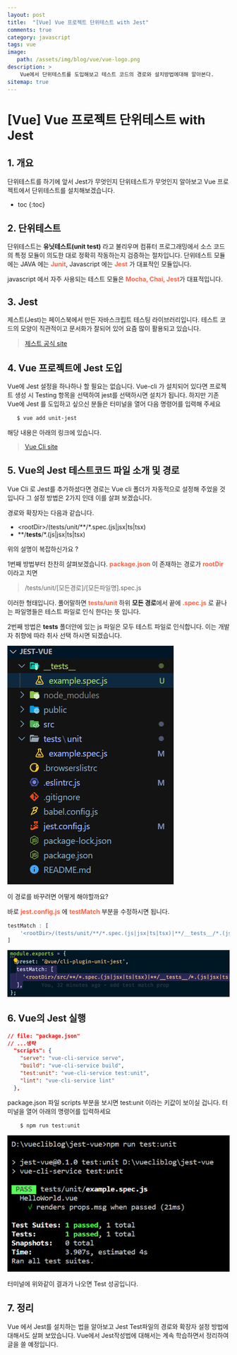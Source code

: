 ```yaml
---
layout: post
title:  "[Vue] Vue 프로젝트 단위테스트 with Jest"
comments: true
category: javascript
tags: vue
image: 
   path: /assets/img/blog/vue/vue-logo.png 
description: >
    Vue에서 단위테스트를 도입해보고 테스트 코드의 경로와 설치방법에대해 알아본다.
sitemap: true
---
```


# [Vue] Vue 프로젝트 단위테스트 with Jest


## 1. 개요
단위테스트를 하기에 앞서 Jest가 무엇인지 단위테스트가 무엇인지 알아보고 Vue 프로젝트에서 단위테스트를 설치해보겠습니다.

<!--more-->

* toc
{:toc}

## 2. 단위테스트
단위테스트는 **유닛테스트(unit test)** 라고 불리우며 컴퓨터 프로그래밍에서 소스 코드의 특정 모듈이 의도한 대로 정확히 작동하는지 검증하는 절차입니다. 단위테스트 모듈에는 JAVA 에는 <b style="color:tomato">Junit</b>, Javascript 에는 <b style="color:tomato">Jest</b> 가 대표적인 모듈입니다.

javascript 에서 자주 사용되는 테스트 모듈은 <b style="color:tomato">Mocha, Chai, Jest</b>가 대표적입니다.


## 3. Jest
제스트(Jest)는 페이스북에서 만든 자바스크립트 테스팅 라이브러리입니다. 테스트 코드의 모양이 직관적이고 문서화가 잘되어 있어 요즘 많이 활용되고 있습니다.

> [제스트 공식 site](https://jestjs.io/)

## 4. Vue 프로젝트에 Jest 도입
Vue에 Jest 설정을 하나하나 할 필요는 없습니다. Vue-cli 가 설치되어 있다면 프로젝트 생성 시 Testing 항목을 선택하여 jest를 선택하시면 설치가 됩니다. 하지만 기존 Vue에 Jest 를 도입하고 싶으신 분들은 터미널을 열어 다음 명령어를 입력해 주세요

```bash
   $ vue add unit-jest
```

해당 내용은 아래의 링크에 있습니다. 

> [Vue Cli site](https://cli.vuejs.org/core-plugins/unit-jest.html#injected-commands)


## 5. Vue의 Jest 테스트코드 파일 소개 및 경로
Vue Cli 로 Jest를 추가하셨다면 경로는 Vue cli 폴더가 자동적으로 설정해  주었을 것 입니다 그 설정 방법은 2가지 인데 이를 살펴 보겠습니다. 

경로와 확장자는 다음과 같습니다. 

- \<rootDir\>/(tests/unit/\*\*/\*.spec.(js\|jsx\|ts\|tsx)
- \*\*/__tests__/\*\.\(js\|jsx\|ts\|tsx\)

위의 설명이 복잡하신가요 ?

1번째 방법부터 찬찬히 살펴보겠습니다. <b style="color:tomato">package.json</b> 이 존재하는 경로가 <b style="color:tomato">rootDir</b> 이라고 치면 

> /tests/unit/\[모든경로\]/\[모든파일명\].spec.js

이러한 형태입니다. 풀어말하면 <b style="color:tomato">tests/unit</b> 하위 **모든 경로**에서 끝에 <b style="color:tomato">.spec.js</b> 로 끝나는 파일명들은 테스트 파일로 인식 한다는 뜻 입니다. 

2번째 방법은 __tests__  폴더안에 있는 js 파일은 모두 테스트 파일로 인식합니다. 이는 개발자 취향에 따라 취사 선택 하시면 되겠습니다.

![jest 경로](/assets/img/post/vue/2021/05/01.PNG)

이 경로를 바꾸려면 어떻게 해야할까요? 

바로 <b style="color:tomato">jest.config.js</b> 에 <b style="color:tomato">testMatch</b> 부분을 수정하시면 됩니다.

```js
testMatch : [
    '<rootDir>/(tests/unit/**/*.spec.(js|jsx|ts|tsx)|**/__tests__/*.(js|jsx|ts|tsx))'
]

```

![jest 경로](/assets/img/post/vue/2021/05/02.PNG)

## 6. Vue의 Jest 실행
```json
// file: "package.json" 
// ...생략
  "scripts": {
    "serve": "vue-cli-service serve",
    "build": "vue-cli-service build",
    "test:unit": "vue-cli-service test:unit",
    "lint": "vue-cli-service lint"
  },
```

package.json 파일 scripts 부분을 보시면 test:unit 이라는 키값이 보이실 겁니다. 터미널을 열어 아래의 명령어를 입력하세요

```bash
    $ npm run test:unit
```
![jest 경로](/assets/img/post/vue/2021/05/03.PNG)

터미널에 위와같이 결과가 나오면 Test 성공입니다. 


## 7. 정리
Vue 에서 Jest를 설치하는 법을 알아보고 Jest Test파일의 경로와 확장자 설정 방법에 대해서도 살펴 보았습니다. Vue에서 Jest작성법에 대해서는 계속 학습하면서 정리하여 글을 쓸 예정입니다.



